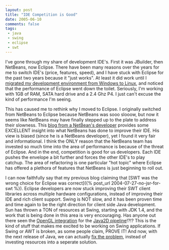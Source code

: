 ```yaml
---
layout: post
title: "IDE Competition is Good"
date: 2005-06-10
comments: false
tags:
 - java
 - swing
 - eclipse
 - swt
---
```


I've gone through my share of development IDE's. First it was JBuilder, then NetBeans, now Eclipse. There have been many reasons over the years for me to switch IDE's (price, features, speed), and I have stuck with Eclipse for the past two years because it "just works". At least it did work until I [migrated my development environment from Windows to Linux](http://www.jroller.com/page/wireframe/20050113#legal_beagle), and noticed that the performance of Eclipse went down the toilet. Seriously, I'm working with 1GB of RAM, SATA hard drive and a 2.4 Ghz P4. I just can't excuse the kind of performance I'm seeing.



This has caused me to rethink why I moved to Eclipse. I originally switched from NetBeans to Eclipse because NetBeans was sooo slooow, but now it seems like NetBeans may have finally stepped up to the plate to address their slowness. This [blog from a NetBean's developer](http://cld.blog-city.com/read/1126337.htm) provides some EXCELLENT insight into what NetBeans has done to improve their IDE. His view is biased (since he is a NetBeans developer), yet I found it very fair and informational. I think the ONLY reason that the NetBeans team has invested so much time into the area of performance is because of the threat of Eclipse. And in the end, competition is good for us developers. Each IDE pushes the envelope a bit further and forces the other IDE's to play catchup. The area of refactoring is one particular "hot topic" where Eclipse has offered a plethora of features that NetBeans is just beginning to roll out.



I can now faithfully say that my previous blog claiming that
[SWT was the wrong choice for Eclipse was correct]({% post_url 2004-07-27-no-jsr-for-swt %}).
Eclipse developers are now stuck improving their SWT client libraries across multiple hardware configurations, instead of improving their IDE and rich client support. Swing is NOT slow, and it has been proven time and time again to be the right direction for client side Java development. Sun has thrown a TON of resources at Swing, starting with JDK 1.4, and the work that is being done in this area is very encouraging. Has anyone out there seen the [OpenGL integration](http://today.java.net/pub/a/today/2004/11/12/graphics2d.html) for the [Java2D pipeline](http://weblogs.java.net/blog/campbell/archive/2005/03/strcrazy_improv_1.html)!?!? This is the kind of stuff that makes me excited to be working on Swing applications. If Swing or AWT is broken, as some people claim, PROVE IT! And now, with the next release of Java, we can actually [fix the problem](https://mustang.dev.java.net/collaborate.html), instead of investing resources into a seperate solution.

